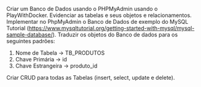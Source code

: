 Criar um Banco de Dados usando o PHPMyAdmin usando o PlayWithDocker. 
Evidenciar as tabelas e seus objetos e relacionamentos.
Implementar no PhpMyAdmin o Banco de Dados de exemplo do MySQL Tutorial (https://www.mysqltutorial.org/getting-started-with-mysql/mysql-sample-database/).
Traduzir os objetos do Banco de dados para os seguintes padrões:
1) Nome de Tabela -> TB_PRODUTOS
2) Chave Primária -> id
3) Chave Estrangeira -> produto_id

Criar CRUD para todas as Tabelas (insert, select, update e delete). 

